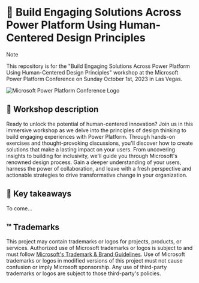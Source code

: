 # 🔌 Build Engaging Solutions Across Power Platform Using Human-Centered Design Principles

> [!NOTE]
> This repository is for the "Build Engaging Solutions Across Power Platform Using Human-Centered Design Principles" workshop at the Microsoft Power Platform Conference on Sunday October 1st, 2023 in Las Vegas.

![Microsoft Power Platform Conference Logo](./assets/ppc-logo.svg)

## 📝 Workshop description

Ready to unlock the potential of human-centered innovation? Join us in this immersive workshop as we delve into the principles of design thinking to build engaging experiences with Power Platform. Through hands-on exercises and thought-provoking discussions, you'll discover how to create solutions that make a lasting impact on your users. From uncovering insights to building for inclusivity, we'll guide you through Microsoft's renowned design process. Gain a deeper understanding of your users, harness the power of collaboration, and leave with a fresh perspective and actionable strategies to drive transformative change in your organization.

## 🚀 Key takeaways 

To come...

## ™️ Trademarks

This project may contain trademarks or logos for projects, products, or services. Authorized use of Microsoft
trademarks or logos is subject to and must follow
[Microsoft's Trademark & Brand Guidelines](https://www.microsoft.com/legal/intellectualproperty/trademarks/usage/general).
Use of Microsoft trademarks or logos in modified versions of this project must not cause confusion or imply Microsoft sponsorship.
Any use of third-party trademarks or logos are subject to those third-party's policies.
